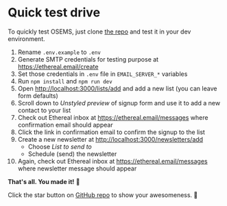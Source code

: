 # Quick test drive

To quickly test OSEMS, just clone [the repo](https://github.com/adrianbienias/osems) and test it in your dev environment.

1. Rename `.env.example` to `.env`
2. Generate SMTP credentials for testing purpose at https://ethereal.email/create
3. Set those credentials in `.env` file in `EMAIL_SERVER_*` variables
4. Run `npm install` and `npm run dev`
5. Open [http://localhost:3000/lists/add](http://localhost:3000/lists/add) and add a new list (you can leave form defaults)
6. Scroll down to _Unstyled preview_ of signup form and use it to add a new contact to your list
7. Check out Ethereal inbox at https://ethereal.email/messages where confirmation email should appear
8. Click the link in confirmation email to confirm the signup to the list
9. Create a new newsletter at [http://localhost:3000/newsletters/add](http://localhost:3000/newsletters/add)
   - Choose _List to send to_
   - Schedule (send) the newsletter
10. Again, check out Ethereal inbox at https://ethereal.email/messages where newsletter message should appear

**That's all. You made it!** 🎉

Click the star button on [GitHub repo](https://github.com/adrianbienias/osems) to show your awesomeness. 🤩
